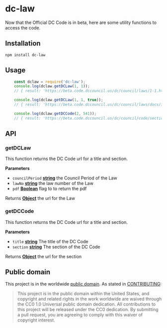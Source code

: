 # dc-law

Now that the Official DC Code is in beta, here are some utility functions to access the code.

## Installation

`npm install dc-law`

## Usage

```js
    const dclaw = require('dc-law');
    console.log(dclaw.getDCLaw(1, 1));
    // { result: 'https://beta.code.dccouncil.us/dc/council/laws/1-1.html' }

    console.log(dclaw.getDCLaw(1, 1, true));
    // { result: 'https://beta.code.dccouncil.us/dc/council/laws/docs/1-1.pdf' }

    console.log(dclaw.getDCCode(2, 541));
    // { result: 'https://beta.code.dccouncil.us/dc/council/code/sections/2-541.html' }
```

## API

### getDCLaw

This function returns the DC Code url for a title and section.

**Parameters**

-   `councilPeriod` **[string](https://developer.mozilla.org/en-US/docs/Web/JavaScript/Reference/Global_Objects/String)** the Council Period of the Law
-   `lawNo` **[string](https://developer.mozilla.org/en-US/docs/Web/JavaScript/Reference/Global_Objects/String)** the law number of the Law
-   `pdf` **[Boolean](https://developer.mozilla.org/en-US/docs/Web/JavaScript/Reference/Global_Objects/Boolean)** flag to to return the pdf

Returns **[Object](https://developer.mozilla.org/en-US/docs/Web/JavaScript/Reference/Global_Objects/Object)** the url for the Law

### getDCCode

This function returns the DC Code url for a title and section.

**Parameters**

-   `title` **[string](https://developer.mozilla.org/en-US/docs/Web/JavaScript/Reference/Global_Objects/String)** The title of the DC Code
-   `section` **[string](https://developer.mozilla.org/en-US/docs/Web/JavaScript/Reference/Global_Objects/String)** The section of the DC Code

Returns **[Object](https://developer.mozilla.org/en-US/docs/Web/JavaScript/Reference/Global_Objects/Object)** the url for the section

## Public domain

This project is in the worldwide [public domain](LICENSE.md). As stated in [CONTRIBUTING](CONTRIBUTING.md):

>  This project is in the public domain within the United States, and copyright and related rights in the work worldwide are waived through the CC0 1.0 Universal public domain dedication.
>  All contributions to this project will be released under the CC0 dedication. By submitting a pull request, you are agreeing to comply with this waiver of copyright interest.
